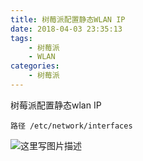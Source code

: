 ```yaml
---
title: 树莓派配置静态WLAN IP
date: 2018-04-03 23:35:13
tags:
    - 树莓派
    - WLAN
categories:
    - 树莓派
---
```

树莓派配置静态wlan IP
```
路径 /etc/network/interfaces
```
![这里写图片描述](http://img.blog.csdn.net/20161213224413481?watermark/2/text/aHR0cDovL2Jsb2cuY3Nkbi5uZXQvbW91c2UxNTk4MTg5/font/5a6L5L2T/fontsize/400/fill/I0JBQkFCMA==/dissolve/70/gravity/SouthEast)
